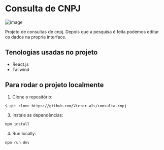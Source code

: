 # Consulta de CNPJ


![image](https://github.com/user-attachments/assets/fa84c8cf-5d7e-4790-97b4-b62c375bd2a3)

Projeto de consultas de cnpj. Depois que a pesquisa é feita podemos editar os dados na propria interface. 

## Tenologias usadas no projeto

- React.js
- Tailwind

## Para rodar o projeto localmente

1. Clone o repositório:

```sh
$ git clone https://github.com/Victor-als/consulta-cnpj
```

3. Instale as dependências:

```sh
npm install
```

4. Run locally:

```sh
npm run dev
```

